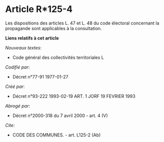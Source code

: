 # Article R*125-4

Les dispositions des articles L. 47 et L. 48 du code électoral concernant la propagande sont applicables à la consultation.

**Liens relatifs à cet article**

_Nouveaux textes_:

  - Code général des collectivités territoriales L

_Codifié par_:

  - Décret n°77-91 1977-01-27

_Créé par_:

  - Décret n°93-222 1993-02-19 ART. 1 JORF 19 FEVRIER 1993

_Abrogé par_:

  - Décret n°2000-318 du 7 avril 2000 - art. 4 (V)

_Cite_:

  - CODE DES COMMUNES. - art. L125-2 (Ab)
